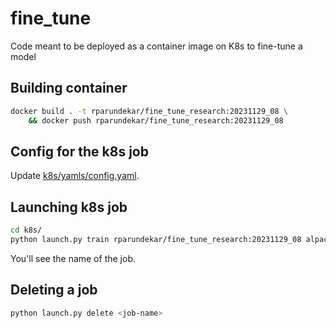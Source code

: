 # fine_tune
Code meant to be deployed as a container image on K8s to fine-tune a model

## Building container
```sh
docker build . -t rparundekar/fine_tune_research:20231129_08 \
    && docker push rparundekar/fine_tune_research:20231129_08
```
## Config for the k8s job
Update [k8s/yamls/config.yaml](k8s/yamls/config.yaml).

## Launching k8s job
```sh
cd k8s/
python launch.py train rparundekar/fine_tune_research:20231129_08 alpaca_peft.yaml
```
You'll see the name of the job. 

## Deleting a job
```sh
python launch.py delete <job-name>
```